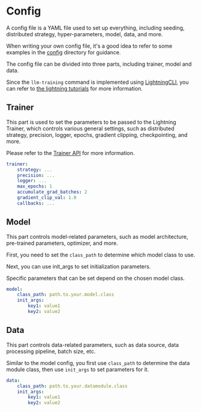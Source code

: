 # Config

A config file is a YAML file used to set up everything, including seeding, distributed strategy, hyper-parameters, model, data, and more.

When writing your own config file, it's a good idea to refer to some examples in the [config](../config/examples/) directory for guidance.

The config file can be divided into three parts, including trainer, model and data.

Since the `llm-training` command is implemented using [LightningCLI](https://lightning.ai/docs/pytorch/stable/api/lightning.pytorch.cli.LightningCLI.html#lightning.pytorch.cli.LightningCLI), you can refer to [the lightning tutorials](https://lightning.ai/docs/pytorch/stable/cli/lightning_cli_advanced.html) for more information.

## Trainer

This part is used to set the parameters to be passed to the Lightning Trainer, which controls various general settings, such as distributed strategy, precision, logger, epochs, gradient clipping, checkpointing, and more.

Please refer to the [Trainer API](https://lightning.ai/docs/pytorch/stable/common/trainer.html#trainer-class-api) for more information.

```yaml
trainer:
    strategy: ...
    precision: ...
    logger: ...
    max_epochs: 1
    accumulate_grad_batches: 2
    gradient_clip_val: 1.0
    callbacks: ...
```

## Model

This part controls model-related parameters, such as model architecture, pre-trained parameters, optimizer, and more.

First, you need to set the `class_path` to determine which model class to use.

Next, you can use init_args to set initialization parameters.

Specific parameters that can be set depend on the chosen model class.

```yaml
model:
    class_path: path.to.your.model.class
    init_args:
        key1: value1
        key2: value2
```

## Data

This part controls data-related parameters, such as data source, data processing pipeline, batch size, etc.

Similar to the model config, you first use `class_path` to determine the data module class, then use `init_args` to set parameters for it.

```yaml
data:
    class_path: path.to.your.datamodule.class
    init_args:
        key1: value1
        key2: value2
```
